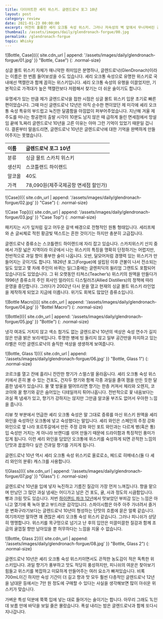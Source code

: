 ```yaml
---
title: 다이어트한 셰리 위스키. 글렌드로낙 포그 10년
layout: post
category: review
date: 2021-01-23 00:00:00
excerpt: 여전히 훌륭한 셰리 오크통 숙성 위스키. 그러나 저숙성의 벽 앞에서 무너져버린 감미로운 여운. 싱글 몰트 스카치위스키 글렌드로낙 포그 10년 리뷰.
thumbnail: /assets/images/daily/glendronach-forgue/00.jpg
permalink: /glendronach-forgue
topic: Whisky
---
```


![Bottle, Case]({{ site.cdn_url | append: '/assets/images/daily/glendronach-forgue/01.jpg' }} "Bottle, Case")
{: .normal-size}

싱글 몰트 위스키 자체가 매니악한 취미임은 분명하나, 글렌드로낙(GlenDronach)이라는 이름은 한 번쯤 들어보셨을 수도 있습니다. 셰리 오크통 숙성으로 유명한 위스키로 국내에선 맥캘란과 함께 꼽히는 위스키입니다. 셰리 오크통 숙성의 유행을 이끌었지만, 기본적으로 가격대가 높은 맥캘란보다 저렴해서 찾기는 더 쉬운 술이기도 합니다.

유명세가 있는 만큼 제가 글렌드로낙을 접한 시점은 싱글 몰트 위스키 입문 초기로 빠른 편이었습니다. 그때 마신 글렌드로낙 12년은 아직 순수한 편이었던 제 미각에 셰리 오크통 숙성 특유의 부드럽고 눅진한 달콤함을 아낌없이 퍼부어주었습니다. 지난해 겨울 제주도를 떠나는 항공편의 출발 시각이 10분도 남지 않은 때 급하게 들린 면세점에서 망설임 끝에 1L짜리 글렌드로낙 10년을 고른 이유는 아마 그런 기억이 있었기 때문일 겁니다. 결론부터 말씀드리면, 글렌드로낙 10년은 글렌드로낙에 대한 기억을 완벽하게 만들어주지는 못했습니다.

|이름|글렌드로낙 포그 10년|
|:---|:---|
|분류|싱글 몰트 스카치 위스키|
|생산지|스코틀랜드 하이랜드|
|알코올|40도|
|가격|78,090원(제주국제공항 면세점 할인가)|

![Case]({{ site.cdn_url | append: '/assets/images/daily/glendronach-forgue/02.jpg' }} "Case")
{: .normal-size}

![Case Top]({{ site.cdn_url | append: '/assets/images/daily/glendronach-forgue/03.jpg' }} "Case Top")
{: .normal-size}

패키지는 시가 잎처럼 깊고 어두운 갈색 배경으로 전형적인 원통 형태입니다. 세리프체와 손 글씨체로 적힌 황금빛 텍스트는 흔한 것이기는 하지만 충분히 고급집니다.

글렌드로낙 증류소는 스코틀랜드 하이랜드에 자리 잡고 있습니다. 스카치위스키 산지 중에서 가장 넓은 지역이라 이곳에서 나는 위스키의 특징을 명확히 단정하기는 어렵지만, 전반적으로 과일 향이 풍부한 술이 나옵니다. 오반, 달모어처럼 경쟁력 있는 위스키가 만들어지는 곳이기도 합니다. 1826년 포그(Forgue)에 설립된 이후 큰불이 나서 전소되는 일도 있었고 몇 차례 주인이 바뀌는 일(그중에는 글렌피딕의 윌리엄 그랜트도 포함되어 있습니다)도 있었습니다. 그 뒤 오랫동안 티쳐스(Teacher’s) 위스키의 원액을 만들다가 1996년 증류소의 주인 회사인 얼라이드 디스틸러즈(Allied Distillers)의 정책에 따라 운영을 중단합니다. 그러다가 2002년 다시 문을 열고 현재의 싱글 몰트 위스키 라인업을 제작하게 되었고 지금에 이릅니다. 위기도 회복도 많았던 증류소입니다.

![Bottle Macro]({{ site.cdn_url | append: '/assets/images/daily/glendronach-forgue/04.jpg' }} "Bottel Macro")
{: .normal-size}

![Bottle]({{ site.cdn_url | append: '/assets/images/daily/glendronach-forgue/05.jpg' }} "Bottle")
{: .normal-size}

냉각 여과도 거치지 않고 색소 첨가도 없는 글렌드로낙 10년의 색상은 숙성 연수가 길지 않은 만큼 밝은 보리색입니다. 투명한 병에 빙 둘리지 않고 일부 공간만을 차지하고 있는 라벨은 이런 글렌드로낙의 솔직한 색상을 생생하게 보여줍니다.

![Bottle, Glass 1]({{ site.cdn_url | append: '/assets/images/daily/glendronach-forgue/06.jpg' }} "Bottle, Glass 1")
{: .normal-size}

코르크를 열고 잔에 흘리니 잔잔한 향기가 스멀스멀 올라옵니다. 셰리 오크통 숙성 위스키에서 흔히 볼 수 있는 건포도, 건자두 향기와 함께 각종 과일을 졸여 잼을 만든 듯한 달콤한 냄새가 있습니다. 물 몇 방울을 떨어뜨리면 향기는 한층 커져서 체리와 오렌지, 코코아와 꿀 향기와 같은 숨어있는 디테일까지 튀어나옵니다. 전반적으로 꽃 내음보다는 과실 쪽 냄새가 있고, 향기가 강하지는 않지만 그만큼 알코올 부즈도 없어서 우아한 느낌을 줍니다.

리뷰 첫 부분에서 언급한 셰리 오크통 숙성은 말 그대로 증류를 마신 위스키 원액을 셰리 와인을 숙성하던 오크통에 넣고 숙성했다는 말입니다. 셰리 와인은 스페인의 주정 강화 와인으로 옆 나라 포르투갈에서 만든 주정 강화 와인 포트 와인과는 다르게 병(혹은 통)입 숙성만 거치는 게 아니라 브랜디를 섞어 만들기 때문에 드라이함과 특징적인 풍미가 있게 됩니다. 이런 셰리 와인을 담았던 오크통에 위스키를 숙성하게 되면 끈적한 느낌의 단맛과 꿉꿉하다 싶은 건과일 향기를 가지게 됩니다.

글렌드로낙 10년 역시 셰리 오크통 숙성 위스키로 올로로소, 페드로 히메네스(둘 다 셰리 와인의 분류) 캐스크를 사용합니다.

![Glass]({{ site.cdn_url | append: '/assets/images/daily/glendronach-forgue/07.jpg' }} "Glass")
{: .normal-size}

글렌드로낙 10년을 입에 넣자 눅진하고 기름진 질감이 가장 먼저 느껴집니다. 향을 맡으며 만났던 그 많던 과실 냄새는 어디가고 남은 건 포도, 귤, 사과 정도의 시큼함입니다. 빵과 크림 맛도 있습니다. 저번 [하이랜드 파크 12년](https://dewberry9.github.io/highland-park-12, "Highland Park 12y")에서 맛보았던 부피감 있는 느낌은 아니고 열기에 푹 녹아 옅고 부드러운 감각입니다. 스파이시함은 아주 아주 가녀려서 즐거운 변화구라기보다는 글렌드로낙 10년이 형성하는 단맛의 흐름에 묻은 얼룩 같습니다. 여기까지만 말하면 꽤 괜찮은 셰리 오크통 숙성 위스키 같습니다. 그러나 피니쉬가 상당히 맹맹합니다. 위스키를 목구멍으로 넘기고 난 후의 입안은 미끌미끌한 질감과 함께 조금의 귤껍질 향만 남아있을 뿐 허무하다는 느낌을 지울 수 없습니다.

![Bottle, Glass 2]({{ site.cdn_url | append: '/assets/images/daily/glendronach-forgue/08.jpg' }} "Bottle, Glass 2")
{: .normal-size}

글렌드로낙 10년은 셰리 오크통 숙성 위스키이면서도 끈적한 농도감이 적은 독특한 위스키입니다. 과일 향기가 풍부하고 맛도 적당히 풍성하지만, 피니쉬의 여운은 찾아보기 힘들고 위스키를 복잡하고 미묘하게 만들어주는 여러 요소가 빠져있습니다. 비록 700mL이긴 하지만 숙성 기간이 더 길고 향과 맛 모두 훨씬 다층적인 글렌드로낙 12년을 남대문 등에서는 7만 원 정도에 구매할 수 있다는 사실을 생각해보면 많이 아쉬운 위스키가 맞습니다.

가벼운 특성 덕분에 쭉쭉 입에 넣는 대로 들어가는 술이기는 합니다. 아무리 그래도 1L인데 보름 만에 바닥을 보일 줄은 몰랐습니다. 폭설 내리는 밤은 글렌드로낙과 함께 또다시 지나갑니다.